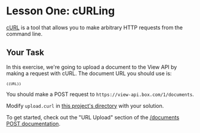 # Lesson One: cURLing

[cURL](http://curl.haxx.se/) is a tool that allows you to make arbitrary HTTP requests from the command line.

## Your Task

In this exercise, we're going to upload a document to the View API by making a request with cURL. The document URL you should use is:

<span style="word-break: break-all; font-size: 80%">`{{URL}}`</span>

You should make a POST request to `https://view-api.box.com/1/documents`.

Modify `upload.curl` in [this project's directory](/open/01-curling) with your solution.

To get started, check out the "URL Upload" section of the [/documents POST documentation](http://developers.box.com/view/#post-documents).
